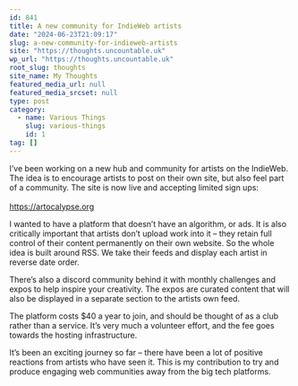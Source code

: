 ```yaml
---
id: 841
title: A new community for IndieWeb artists
date: "2024-06-23T21:09:17"
slug: a-new-community-for-indieweb-artists
site: "https://thoughts.uncountable.uk"
wp_url: "https://thoughts.uncountable.uk"
root_slug: thoughts
site_name: My Thoughts
featured_media_url: null
featured_media_srcset: null
type: post
category:
  - name: Various Things
    slug: various-things
    id: 1
tag: []
---
```



<p>I&#8217;ve been working on a new hub and community for artists on the IndieWeb.  The idea is to encourage artists to post on their own site, but also feel part of a community.  The site is now live and accepting limited sign ups:<br><br><a href="https://artocalypse.org/i/?rid=66787e74ba7ed">https://artocalypse.org</a></p>



<p>I wanted to have a platform that doesn&#8217;t have an algorithm, or ads.  It is also critically important that artists don&#8217;t upload work into it &#8211; they retain full control of their content permanently on their own website.  So the whole idea is built around RSS.  We take their feeds and display each artist in reverse date order.</p>



<p>There&#8217;s also a discord community behind it with monthly challenges and expos to help inspire your creativity.  The expos are curated content that will also be displayed in a separate section to the artists own feed.</p>



<p>The platform costs $40 a year to join, and should be thought of as a club rather than a service.  It&#8217;s very much a volunteer effort, and the fee goes towards the hosting infrastructure.</p>



<p>It&#8217;s been an exciting journey so far &#8211; there have been a lot of positive reactions from artists who have seen it.  This is my contribution to try and produce engaging web communities away from the big tech platforms.</p>

